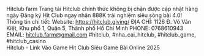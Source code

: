 Hitclub farm Trang tải Hitclub chính thức không bị chặn được cập nhật hàng ngày Đăng ký Hit Club ngay nhận 888K trải nghiệm siêu sòng bài 4.0!  Thông tin chi tiết: Website: https://hitclub.giving/ ĐỊA CHỈ: 1126 Đ. Võ Văn Kiệt, Khu phố 1, Quận 5, Thành phố Hồ Chí Minh PHONE: 0768610943 EMAIL: hitclub.farm@gmail.com #hitclub, #nha_cai_hitclub, #hitclub_game, #hitclub_casino\
Hitclub - Link Vào Game Hit Club Siêu Game Bài Online 2025